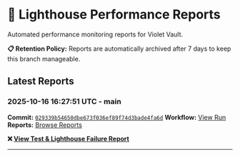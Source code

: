 # 🔦 Lighthouse Performance Reports

Automated performance monitoring reports for Violet Vault.

**📋 Retention Policy:** Reports are automatically archived after 7 days to keep this branch manageable.

## Latest Reports

### 2025-10-16 16:27:51 UTC - main

**Commit:** [`029339b54650dbe673f036ef89f74d3bade4fa6d`](https://github.com/thef4tdaddy/violet-vault/commit/029339b54650dbe673f036ef89f74d3bade4fa6d)
**Workflow:** [View Run](https://github.com/thef4tdaddy/violet-vault/actions/runs/18568007524)
**Reports:** [Browse Reports](https://github.com/thef4tdaddy/violet-vault/tree/lighthouse-reports/reports/main/2025-10-16_16-27-49)

**❌ [View Test & Lighthouse Failure Report](./reports/main/2025-10-16_16-27-49/test-and-lighthouse-failures.md)**


---

